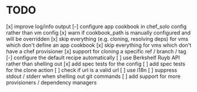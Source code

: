
# TODO

[x] improve log/info output
[-] configure app cookbook in chef_solo config rather than vm config
[x] warn if cookbook_path is manually configured and will be overridden
[x] skip everything (e.g. cloning, resolving deps) for vms which don't define an app cookbook
[x] skip everything for vms which don't have a chef provisioner
[x] support for cloning a specific ref / branch / tag
[-] configure the default recipe automatically
[ ] use Berkshelf Ruyb API rather than shelling out 
[x] add spec tests for the config
[ ] add spec tests for the clone action
[ ] check if url is a valid url
[ ] use i18n
[ ] suppress stdout / stderr when shelling out git commands
[ ] add support for more provisioners / dependency managers